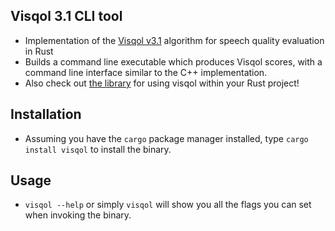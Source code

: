 ## Visqol 3.1 CLI tool 

- Implementation of the [Visqol v3.1](https://github.com/google/visqol) algorithm for speech quality evaluation in Rust
- Builds a command line executable which produces Visqol scores, with a command line interface similar to the C++ implementation.
- Also check out [the library](https://crates.io/crates/visqol-rs) for using visqol within your Rust project!

## Installation
- Assuming you have the `cargo` package manager installed, type `cargo install visqol` to install the binary.

## Usage
- `visqol --help` or simply `visqol` will show you all the flags you can set when invoking the binary.